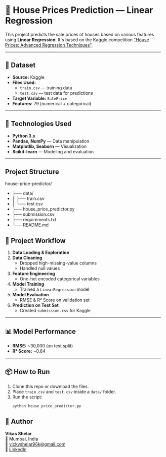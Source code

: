 # 🏡 House Prices Prediction — Linear Regression

This project predicts the sale prices of houses based on various features using **Linear Regression**. It's based on the Kaggle competition ["House Prices: Advanced Regression Techniques"](https://www.kaggle.com/competitions/house-prices-advanced-regression-techniques).

---

## 📁 Dataset

- **Source:** Kaggle
- **Files Used:**
  - `train.csv` — training data
  - `test.csv` — test data for predictions
- **Target Variable:** `SalePrice`
- **Features:** 79 (numerical + categorical)

---

## 🚀 Technologies Used

- **Python 3.x**
- **Pandas, NumPy** — Data manipulation
- **Matplotlib, Seaborn** — Visualization
- **Scikit-learn** — Modeling and evaluation

---

## Project Structure
house-price-predictor/
- ├── data/
- │   ├── train.csv
- │   └── test.csv
- ├── house_price_predictor.py
- ├── submission.csv
- ├── requirements.txt
- └── README.md


## 🧠 Project Workflow

1. **Data Loading & Exploration**
2. **Data Cleaning**
   - Dropped high-missing-value columns
   - Handled null values
3. **Feature Engineering**
   - One-hot encoded categorical variables
4. **Model Training**
   - Trained a `LinearRegression` model
5. **Model Evaluation**
   - RMSE & R² Score on validation set
6. **Prediction on Test Set**
   - Created `submission.csv` for Kaggle

---

## 📊 Model Performance

- **RMSE:** ~30,000 (on test split)
- **R² Score:** ~0.84

---

## 📦 How to Run

1. Clone this repo or download the files.
2. Place `train.csv` and `test.csv` inside a `data/` folder.
3. Run the script:
   ```bash
   python house_price_predictor.py

## 👤 Author

**Vikas Shelar**  
📍 Mumbai, India  
📧 [vickyshelar96k@gmail.com](mailto:vickyshelar96k@gmail.com)  
🔗 [LinkedIn](https://www.linkedin.com/in/vikas-shelar-1508s)  
